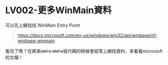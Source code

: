 # LV002-更多WinMain資料

可以先上網找找 WinMain Entry Point

> https://docs.microsoft.com/en-us/windows/win32/api/winbase/nf-winbase-winmain

看完了嗎？在將來~~ctrl c ctrl v~~寫代碼的時候會經常上網找資料，多看看microsoft的文檔！

